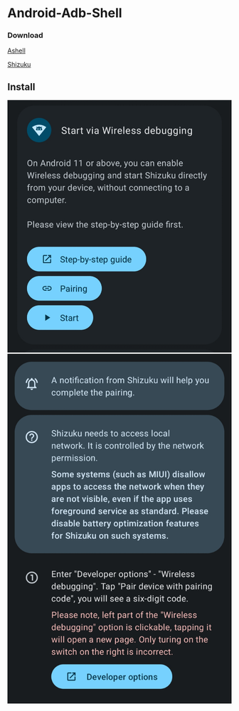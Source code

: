 # Android-Adb-Shell



### Download
  
   [Ashell](https://github.com/xiv3r/Android-Adb-Shell/raw/main/ashell-v8.apk)
 
   [Shizuku](https://github.com/xiv3r/Android-Adb-Shell/raw/main/shizuku-v13.apk)


## Install

![1](https://github.com/xiv3r/Android-Adb-Shell/blob/main/file/IMG_20231114_092952.jpg)
![2](https://github.com/xiv3r/Android-Adb-Shell/blob/main/file/IMG_20231114_093015.jpg)
